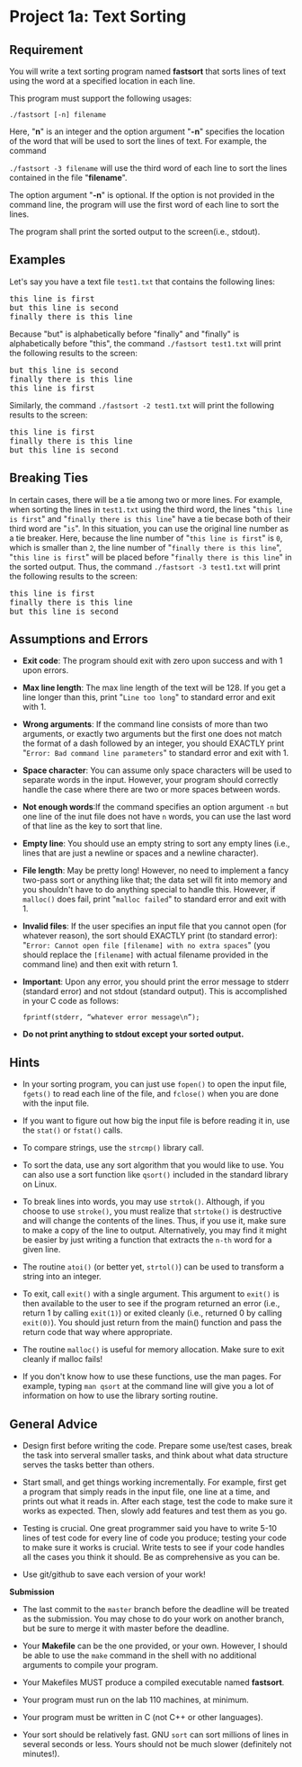 # Project 1a: Text Sorting

## Requirement
You will write a text sorting program named **fastsort** that sorts lines of text using the word at a specified location in each line.

This program must support the following usages:

```./fastsort [-n] filename```

Here, "**n**" is an integer and the option argument "**-n**" specifies the location of the word that will be used to sort the lines of text. For example, the command 

```./fastsort -3 filename``` will use the third word of each line to sort the lines contained in the file "**filename**".

The option argument "**-n**" is optional. If the option is not provided in the command line, the program will use the first word of each line to sort the lines.

The program shall print the sorted output to the screen(i.e., stdout).

## Examples

Let's say you have a text file `test1.txt` that contains the following lines:

<pre>
this line is first
but this line is second
finally there is this line
</pre>

Because "but" is alphabetically before "finally" and "finally" is alphabetically before "this", the command ```./fastsort test1.txt``` will print the following results to the screen:
<pre>
but this line is second
finally there is this line
this line is first
</pre>

Similarly, the command ```./fastsort -2 test1.txt``` will print the following results to the screen:
<pre>
this line is first
finally there is this line
but this line is second
</pre>

## Breaking Ties
In certain cases, there will be a tie among two or more lines. For example, when sorting the lines in `test1.txt` using the third word, the lines "`this line is first`" and "`finally there is this line`" have a tie becase both of their third word are "`is`". In this situation, you can use the original line number as a tie breaker. Here, because the line number of "`this line is first`" is `0`, which is smaller than `2`, the line number of "`finally there is this line`", "`this line is first`" will be placed before 
"`finally there is this line`" in the sorted output. Thus, the command ```./fastsort -3 test1.txt``` will print the following results to the screen:
<pre>
this line is first
finally there is this line
but this line is second
</pre>

## Assumptions and Errors

- **Exit code**: The program should exit with zero upon success and with 1 upon errors.

- **Max line length**: The max line length of the text will be 128. If you get a line longer than this, print "`Line too long`" to standard error and exit with 1.

- **Wrong arguments**: If the command line consists of more than two arguments, or exactly two arguments but the first one does not match the format of a dash followed 
    by an integer, you should EXACTLY print "`Error: Bad command line parameters`" to standard error and exit with 1.

- **Space character**: You can assume only space characters will be used to separate words in the input. However, your program should correctly handle the case where there are two or more spaces between words.

- **Not enough words**:If the command specifies an option argument `-n` but one line of the inut file does not have `n` words, you can use the last word of that line as the key to sort that line.

- **Empty line**: You should use an empty string to sort any empty lines
    (i.e., lines that are just a newline or spaces and a newline
    character).

- **File length**: May be pretty long! However, no need to implement a
    fancy two-pass sort or anything like that; the data set will fit
    into memory and you shouldn't have to do anything special to handle
    this. However, if `malloc()` does fail, print "`malloc failed`"
    to standard error and exit with 1.

- **Invalid files**: If the user specifies an input file that you cannot
    open (for whatever reason), the sort should EXACTLY print (to
    standard error): "`Error: Cannot open file [filename] with no extra spaces`"
    (you should replace the `[filename]` with actual filename provided in the command line) and then exit with return 1.

- **Important**: Upon any error, you should print the error message to stderr
    (standard error) and not stdout (standard output). This is
    accomplished in your C code as follows:

    `fprintf(stderr, “whatever error message\n”);`

- **Do not print anything to stdout except your sorted output.** 

## Hints

-   In your sorting program, you can just use `fopen()` to open the
    input file, `fgets()` to read each line of the file, and `fclose()`
    when you are done with the input file.

-   If you want to figure out how big the input file is before
    reading it in, use the `stat()` or `fstat()` calls.

-   To compare strings, use the `strcmp()` library call.

-   To sort the data, use any sort algorithm that you would like to use. You can also use a sort function like `qsort()` included in the standard library on Linux.

-   To break lines into words, you may use `strtok()`. Although, if you choose to use `stroke()`, you must realize that `strtoke()` is destructive and will change the  contents of the lines. Thus, if you use it, make sure to make a copy of the line to output. Alternatively, you may find it might be easier by just writing a function that extracts the `n-th` word for a given line.

-   The routine `atoi()` (or better yet, `strtol()`) can be used to
    transform a string into an integer.

-   To exit, call `exit()` with a single argument. This argument to
    `exit()` is then available to the user to see if the program
    returned an error (i.e., return 1 by calling `exit(1)`) or exited
    cleanly (i.e., returned 0 by calling `exit(0)`). You should just
    return from the main() function and pass the return code that way
    where appropriate.

-   The routine `malloc()` is useful for memory allocation. Make sure to
    exit cleanly if malloc fails!

-   If you don't know how to use these functions, use the man pages. For
    example, typing `man qsort` at the command line will give you a lot
    of information on how to use the library sorting routine.

## General Advice

- Design first before writing the code. Prepare some use/test cases, break the task into serveral smaller tasks, and think about what data structure serves the tasks better than others.

- Start small, and get things working incrementally. For example, first
get a program that simply reads in the input file, one line at a time,
and prints out what it reads in. After each stage, test the code to make sure it works as expected. Then, slowly add features and test them as you go.

- Testing is crucial. One great programmer said you have to write 5-10
lines of test code for every line of code you produce; testing your code
to make sure it works is crucial. Write tests to see if your code
handles all the cases you think it should. Be as comprehensive as you
can be. 

- Use git/github to save each version of your work! 

**Submission**
-   The last commit to the `master` branch before the deadline will be treated as the submission. You may chose to do your work on another branch, but be sure to merge it with master before the deadline.

-   Your **Makefile** can be the one provided, or your own. However, I
    should be able to use the `make` command in the shell with no
    additional arguments to compile your program.

-   Your Makefiles MUST produce a compiled executable named
    **fastsort**.

-   Your program must run on the lab 110 machines, at minimum.

-   Your program must be written in C (not C++ or other languages).

-   Your sort should be relatively fast. GNU `sort` can sort millions of
    lines in several seconds or less. Yours should not be much slower
    (definitely not minutes!).
